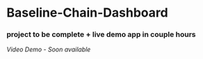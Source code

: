 # Baseline-Chain-Dashboard
### project to be complete + live demo app in couple hours
*Video Demo - Soon available*
